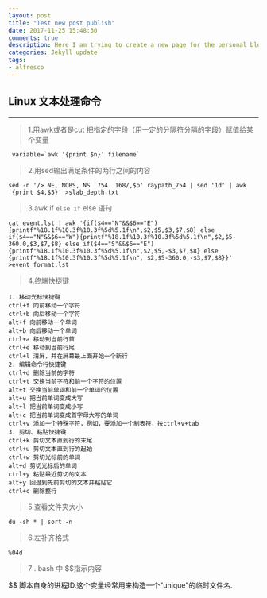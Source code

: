 ```yaml
---
layout: post
title: "Test new post publish"
date: 2017-11-25 15:48:30
comments: true
description: Here I am trying to create a new page for the personal blog
categories: Jekyll update
tags:
- alfresco
---
```


## Linux 文本处理命令
---
> 1.用awk或者是cut 把指定的字段（用一定的分隔符分隔的字段）赋值给某个变量 

```
 variable=`awk '{print $n}' filename` 
```
> 2.用sed输出满足条件的两行之间的内容

```
sed -n '/> NE, NOBS, NS  754  168/,$p' raypath_754 | sed '1d' | awk '{print $4,$5}' >slab_depth.txt
```
> 3.awk if `else if` else 语句

```
cat event.lst | awk '{if($4=="N"&&$6=="E"){printf"%18.1f%10.3f%10.3f%5d%5.1f\n",$2,$5,$3,$7,$8} else if($4=="N"&&$6=="W"){printf"%18.1f%10.3f%10.3f%5d%5.1f\n",$2,$5-360.0,$3,$7,$8} else if($4=="S"&&$6=="E"){printf"%18.1f%10.3f%10.3f%5d%5.1f\n",$2,$5,-$3,$7,$8} else {printf"%18.1f%10.3f%10.3f%5d%5.1f\n", $2,$5-360.0,-$3,$7,$8}}' >event_format.lst
```

>4.终端快捷键

```
1. 移动光标快捷键
ctrl+f 向前移动一个字符
ctrl+b 向后移动一个字符
alt+f 向前移动一个单词
alt+b 向后移动一个单词
ctrl+a 移动到当前行首
ctrl+e 移动到当前行尾
ctrl+l 清屏，并在屏幕最上面开始一个新行
2. 编辑命令行快捷键
ctrl+d 删除当前的字符
ctrl+t 交换当前字符和前一个字符的位置
alt+t 交换当前单词和前一个单词的位置
alt+u 把当前单词变成大写
alt+l 把当前单词变成小写
alt+c 把当前单词变成首字母大写的单词
ctrl+v 添加一个特殊字符，例如，要添加一个制表符，按ctrl+v+tab
3. 剪切、粘贴快捷键
ctrl+k 剪切文本直到行的末尾
ctrl+u 剪切文本直到行的起始
ctrl+w 剪切光标前的单词
alt+d 剪切光标后的单词
ctrl+y 粘贴最近剪切的文本
alt+y 回退到先前剪切的文本并粘贴它
ctrl+c 删除整行
```

>5.查看文件夹大小

```
du -sh * | sort -n
```

>6.左补齐格式
```
%04d
```
>7 .  bash 中 $$指示内容

$$
脚本自身的进程ID.这个变量经常用来构造一个"unique"的临时文件名.
